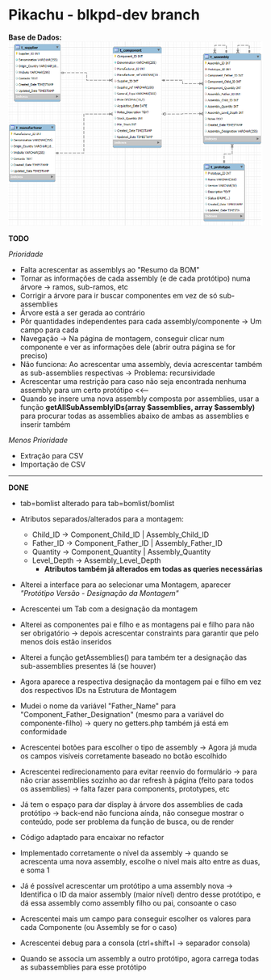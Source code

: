 # Pikachu - blkpd-dev branch 

**Base de Dados:**
![Database Schema](db.png)


**TODO**

*Prioridade*
- Falta acrescentar as assemblys ao "Resumo da BOM"
- Tornar as informações de cada assembly (e de cada protótipo) numa árvore -> ramos, sub-ramos, etc
- Corrigir a árvore para ir buscar componentes em vez de só sub-assemblies
- Árvore está a ser gerada ao contrário
- Pôr quantidades independentes para cada assembly/componente -> Um campo para cada
- Navegação -> Na página de montagem, conseguir clicar num componente e ver as informações dele (abrir outra página se for preciso)
- Não funciona: Ao acrescentar uma assembly, devia acrescentar também as sub-assemblies respectivas -> Problema: recursividade
- Acrescentar uma restrição para caso não seja encontrada nenhuma assembly para um certo protótipo <<--
- Quando se insere uma nova assembly composta por assemblies, usar a função **getAllSubAssemblyIDs(array $assemblies, array $assembly)** para procurar todas as assemblies abaixo de ambas as assemblies e inserir também



*Menos Prioridade*
- Extração para CSV
- Importação de CSV


---

**DONE**

- tab=bomlist alterado para tab=bomlist/bomlist
- Atributos separados/alterados para a montagem:
    - Child_ID -> Component_Child_ID | Assembly_Child_ID 
    - Father_ID -> Component_Father_ID | Assembly_Father_ID
    - Quantity -> Component_Quantity | Assembly_Quantity
    - Level_Depth -> Assembly_Level_Depth
        - **Atributos também já alterados em todas as queries necessárias**

- Alterei a interface para ao selecionar uma Montagem, aparecer *"Protótipo Versão - Designação da Montagem"*
- Acrescentei um Tab com a designação da montagem
- Alterei as componentes pai e filho e as montagens pai e filho para não ser obrigatório -> depois acrescentar constraints para garantir que pelo menos dois estão inseridos
- Alterei a função getAssemblies() para também ter a designação das sub-assemblies presentes lá (se houver)
- Agora aparece a respectiva designação da montagem pai e filho em vez dos respectivos IDs na Estrutura de Montagem
- Mudei o nome da variável "Father_Name" para "Component_Father_Designation" (mesmo para a variável do componente-filho) -> query no getters.php também já está em conformidade
- Acrescentei botões para escolher o tipo de assembly -> Agora já muda os campos visíveis corretamente baseado no botão escolhido
- Acrescentei redirecionamento para evitar reenvio do formulário -> para não criar assemblies sozinho ao dar refresh à página (feito para todos os assemblies) -> falta fazer para components, prototypes, etc
- Já tem o espaço para dar display à árvore dos assemblies de cada protótipo -> back-end não funciona aínda, não consegue mostrar o conteúdo, pode ser problema da função de busca, ou de render
- Código adaptado para encaixar no refactor
- Implementado corretamente o nível da assembly -> quando se acrescenta uma nova assembly, escolhe o nivel mais alto entre as duas, e soma 1
- Já é possível acrescentar um protótipo a uma assembly nova -> Identifica o ID da maior assembly (maior nível) dentro desse protótipo, e dá essa assembly como assembly filho ou pai, consoante o caso
- Acrescentei mais um campo para conseguir escolher os valores para cada Componente (ou Assembly se for o caso)
- Acrescentei debug para a consola (ctrl+shift+I -> separador consola)
- Quando se associa um assembly a outro protótipo, agora carrega todas as subassemblies para esse protótipo


